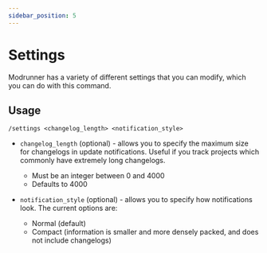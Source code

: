 ```yaml
---
sidebar_position: 5
---
```


# Settings

Modrunner has a variety of different settings that you can modify, which you can do with this command.

## Usage

`/settings <changelog_length> <notification_style>`

- `changelog_length` (optional) - allows you to specify the maximum size for changelogs in update notifications. Useful if you track projects which commonly have extremely long changelogs.

  - Must be an integer between 0 and 4000
  - Defaults to 4000

- `notification_style` (optional) - allows you to specify how notifications look. The current options are:
  - Normal (default)
  - Compact (information is smaller and more densely packed, and does not include changelogs)
